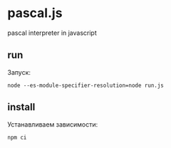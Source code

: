 # pascal.js
pascal interpreter in javascript



## run

Запуск:
```shell
node --es-module-specifier-resolution=node run.js 
```

## install

Устанавливаем зависимости:

```shell
npm ci
```